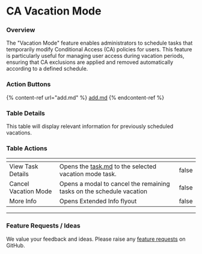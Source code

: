 # CA Vacation Mode

### Overview

The "Vacation Mode" feature enables administrators to schedule tasks that temporarily modify Conditional Access (CA) policies for users. This feature is particularly useful for managing user access during vacation periods, ensuring that CA exclusions are applied and removed automatically according to a defined schedule.

### Action Buttons

{% content-ref url="add.md" %}
[add.md](add.md)
{% endcontent-ref %}

### **Table Details**

This table will display relevant information for previously scheduled vacations.

### Table Actions

<table><thead><tr><th></th><th></th><th data-type="checkbox"></th></tr></thead><tbody><tr><td>View Task Details</td><td>Opens the <a data-mention href="../../../tools/scheduler/task.md">task.md</a> to the selected vacation mode task.</td><td>false</td></tr><tr><td>Cancel Vacation Mode</td><td>Opens a modal to cancel the remaining tasks on the schedule vacation</td><td>false</td></tr><tr><td>More Info</td><td>Opens Extended Info flyout</td><td>false</td></tr></tbody></table>

***

### Feature Requests / Ideas

We value your feedback and ideas. Please raise any [feature requests](https://github.com/KelvinTegelaar/CIPP/issues/new?assignees=\&labels=enhancement%2Cno-priority\&projects=\&template=feature.yml\&title=%5BFeature+Request%5D%3A+) on GitHub.

